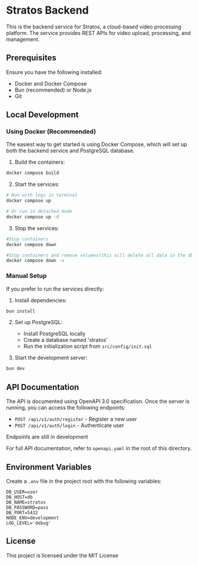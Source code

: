 # Stratos Backend

This is the backend service for Stratos, a cloud-based video processing platform. The service provides REST APIs for video upload, processing, and management.

## Prerequisites

Ensure you have the following installed:
- Docker and Docker Compose
- Bun (recommended) or Node.js
- Git

## Local Development

### Using Docker (Recommended)

The easiest way to get started is using Docker Compose, which will set up both the backend service and PostgreSQL database.

1. Build the containers:
```bash
docker compose build
```

2. Start the services:
```bash
# Run with logs in terminal
docker compose up

# Or run in detached mode
docker compose up -d
```

3. Stop the services:
```bash
#Stop containers
docker compose down

#Stop containers and remove volumes(this will delete all data in the db)
docker compose down -v
```

### Manual Setup

If you prefer to run the services directly:

1. Install dependencies:
```bash
bun install
```

2. Set up PostgreSQL:
   - Install PostgreSQL locally
   - Create a database named 'stratos'
   - Run the initialization script from `src/config/init.sql`

3. Start the development server:
```bash
bun dev
```

## API Documentation

The API is documented using OpenAPI 3.0 specification. Once the server is running, you can access the following endpoints:

- `POST /api/v1/auth/register` - Register a new user
- `POST /api/v1/auth/login` - Authenticate user

Endpoints are still in development

For full API documentation, refer to `openapi.yaml` in the root of this directory.

## Environment Variables

Create a `.env` file in the project root with the following variables:

```env
DB_USER=user
DB_HOST=db
DB_NAME=stratos
DB_PASSWORD=pass
DB_PORT=5432
NODE_ENV=development
LOG_LEVEL='debug'
```

## License

This project is licensed under the MIT License
